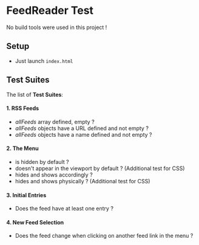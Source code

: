 # FeedReader Test

No build tools were used in this project !

## Setup
- Just launch `index.html`

## Test Suites

The list of **Test Suites**:

#### 1. RSS Feeds
- *allFeeds* array defined, empty ?
- *allFeeds* objects have a URL defined and not empty ?
- *allFeeds* objects have a name defined and not empty ?

#### 2. The Menu
- is hidden by default ?
- doesn't appear in the viewport by default ? (Additional test for CSS)
- hides and shows accordingly ?
- hides and shows physically ? (Additional test for CSS)

#### 3. Initial Entries
- Does the feed have at least one entry ?


#### 4. New Feed Selection
- Does the feed change when clicking on another feed link in the menu ?
